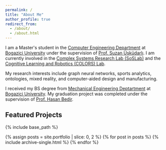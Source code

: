 ```yaml
---
permalink: /
title: "About Me"
author_profile: true
redirect_from: 
  - /about/
  - /about.html
---
```


I am a Master's student in the [Computer Engineering Department](https://www.cmpe.boun.edu.tr/) at [Bogazici University](https://bogazici.edu.tr/en_US) under the supervision of [Prof. Suzan Üsküdarlı](https://www.cmpe.boun.edu.tr/tr/people/suzan.uskudarli). I am currently involved in the [Complex Systems Research Lab (SoSLab)](http://soslab.cmpe.boun.edu.tr/) and the [Cognitive Learning and Robotics (COLORS) Lab](https://colors.cmpe.boun.edu.tr/).

My research interests include graph neural networks, sports analytics, ontologies, mixed reality, and computer-aided design and manufacturing.

I received my BS degree from [Mechanical Engineering Deptartment](http://www.me.boun.edu.tr/) at [Bogazici University](https://bogazici.edu.tr/en_US). My graduation project was completed under the supervision of [Prof. Hasan Bedir](http://me.boun.edu.tr/?q=users/hasan-bedir).

Featured Projects
-----

{% include base_path %}

{% assign posts = site.portfolio | slice: 0, 2 %}
{% for post in posts %}
  {% include archive-single.html %}
{% endfor %}
